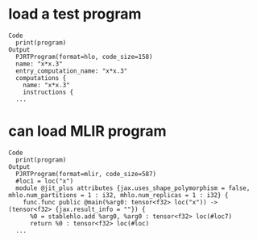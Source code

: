 # load a test program

    Code
      print(program)
    Output
      PJRTProgram(format=hlo, code_size=158)
      name: "x*x.3"
      entry_computation_name: "x*x.3"
      computations {
        name: "x*x.3"
        instructions {
      ... 

# can load MLIR program

    Code
      print(program)
    Output
      PJRTProgram(format=mlir, code_size=587)
      #loc1 = loc("x")
      module @jit_plus attributes {jax.uses_shape_polymorphism = false, mhlo.num_partitions = 1 : i32, mhlo.num_replicas = 1 : i32} {
        func.func public @main(%arg0: tensor<f32> loc("x")) -> (tensor<f32> {jax.result_info = ""}) {
          %0 = stablehlo.add %arg0, %arg0 : tensor<f32> loc(#loc7)
          return %0 : tensor<f32> loc(#loc)
      ... 

